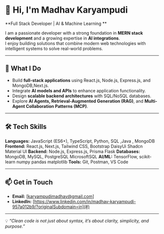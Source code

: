 # 👋 Hi, I'm Madhav Karyampudi

**Full Stack Developer | AI & Machine Learning **

I am a passionate developer with a strong foundation in **MERN stack development** and a growing expertise in **AI integrations**.  
I enjoy building solutions that combine modern web technologies with intelligent systems to solve real-world problems.

---

## 💼 What I Do
- Build **full-stack applications** using React.js, Node.js, Express.js, and MongoDB,Next.js.
- Integrate **AI models and APIs** to enhance application functionality.
- Design **scalable backend architectures** with SQL/NoSQL databases.
- Explore **AI Agents, Retrieval-Augmented Generation (RAG)**, and **Multi-Agent Collaboration Patterns (MCP)**.

---

## 🛠 Tech Skills

**Languages:** JavaScript (ES6+), TypeScript, Python, SQL ,Java , MongoDB 
**Frontend:** React.js, Next.js, Tailwind CSS, Bootstrap DaisyUi Shadcn Material UI
**Backend:** Node.js, Express.js, Prisma  Flask 
**Databases:** MongoDB, MySQL, PostgreSQL MicrosoftSQL
**AI/ML:**  TensorFlow, scikit-learn numpy pandas matplotlib
**Tools:** Git, Postman, VS Code


---

## 📫 Get in Touch
- **Email:** [karyampudimadhav@gmail.com]
- **LinkedIn:** [https://www.linkedin.com/in/madhav-karyampudi-957a012b9/?originalSubdomain=in](#)

---

💡 *“Clean code is not just about syntax, it’s about clarity, simplicity, and purpose.”*
